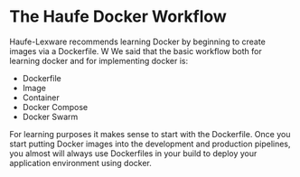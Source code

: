 # The Haufe Docker Workflow

Haufe-Lexware recommends learning Docker by beginning to create images via a Dockerfile. W We said that the basic workflow both for learning docker and for implementing docker is:
* Dockerfile
* Image
* Container
* Docker Compose
* Docker Swarm 

For learning purposes it makes sense to start with the Dockerfile. Once you start putting Docker images into the development and production pipelines, you almost will always use Dockerfiles in your build to deploy your application environment using docker. 



